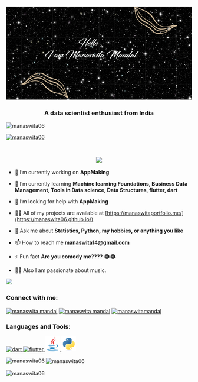 ![](/intro/Intro.png)

<h3 align="center">A data scientist enthusiast from India</h3>

<p align="left"> <img src="https://komarev.com/ghpvc/?username=manaswita06&label=Profile%20views&color=0e75b6&style=flat" alt="manaswita06" /> </p>

<p align="left"> <a href="https://github.com/ryo-ma/github-profile-trophy"><img src="https://github-profile-trophy.vercel.app/?username=manaswita06" alt="manaswita06" /></a> </p>

<p align="left"> <a href="https://twitter.com/" target="blank"><img src="https://img.shields.io/twitter/follow/?logo=twitter&style=for-the-badge" alt="" /></a> </p>

<p align="center"> <img src="https://user-images.githubusercontent.com/96064243/147045702-9337343f-8471-4595-93e3-a59dcc38ec55.png" /> </p>


- 🔭 I’m currently working on **AppMaking**

- 🌱 I’m currently learning **Machine learning Foundations, Business Data Management, Tools in Data science, Data Structures, flutter, dart**

- 🤝 I’m looking for help with **AppMaking**

- 👨‍💻 All of my projects are available at [https://manaswitaportfolio.me/](https://manaswita06.github.io/)

- 💬 Ask me about **Statistics, Python, my hobbies, or anything you like**

- 📫 How to reach me **manaswita14@gmail.com**

- ⚡ Fun fact **Are you comedy me???? 😂😂**

- 🎼🎼 Also I am passionate about music.

<p align="left"> <img src="https://user-images.githubusercontent.com/96064243/147046609-2f482987-5195-4f03-8c92-d4316f0ed76e.png" /> </p>



<h3 align="left">Connect with me:</h3>
<p align="left">
<a href="https://www.linkedin.com/in/manaswita-mandal-87b7381a6" target="blank"><img align="center" src="https://raw.githubusercontent.com/rahuldkjain/github-profile-readme-generator/master/src/images/icons/Social/linked-in-alt.svg" alt="manaswita mandal" height="30" width="40" /></a>
<a href="https://www.facebook.com/manaswita.mandal.3/" target="blank"><img align="center" src="https://raw.githubusercontent.com/rahuldkjain/github-profile-readme-generator/master/src/images/icons/Social/facebook.svg" alt="manaswita mandal" height="30" width="40" /></a>
<a href="https://www.instagram.com/manaswitamandal" target="blank"><img align="center" src="https://raw.githubusercontent.com/rahuldkjain/github-profile-readme-generator/master/src/images/icons/Social/instagram.svg" alt="manaswitamandal" height="30" width="40" /></a>
</p>

<h3 align="left">Languages and Tools:</h3>
<p align="left"> <a href="https://dart.dev" target="_blank" rel="noreferrer"> <img src="https://www.vectorlogo.zone/logos/dartlang/dartlang-icon.svg" alt="dart" width="40" height="40"/> </a> <a href="https://flutter.dev" target="_blank" rel="noreferrer"> <img src="https://www.vectorlogo.zone/logos/flutterio/flutterio-icon.svg" alt="flutter" width="40" height="40"/> </a> <a href="https://www.java.com" target="_blank" rel="noreferrer"> <img src="https://raw.githubusercontent.com/devicons/devicon/master/icons/java/java-original.svg" alt="java" width="40" height="40"/> </a> <a href="https://www.python.org" target="_blank" rel="noreferrer"> <img src="https://raw.githubusercontent.com/devicons/devicon/master/icons/python/python-original.svg" alt="python" width="40" height="40"/> </a> </p>

<p><img align="left" src="https://github-readme-stats.vercel.app/api/top-langs?username=manaswita06&show_icons=true&locale=en&layout=compact" alt="manaswita06" /></p>

<p>&nbsp;<img align="center" src="https://github-readme-stats.vercel.app/api?username=manaswita06&show_icons=true&locale=en" alt="manaswita06" /></p>

<p><img align="center" src="https://github-readme-streak-stats.herokuapp.com/?user=manaswita06&" alt="manaswita06" /></p>
